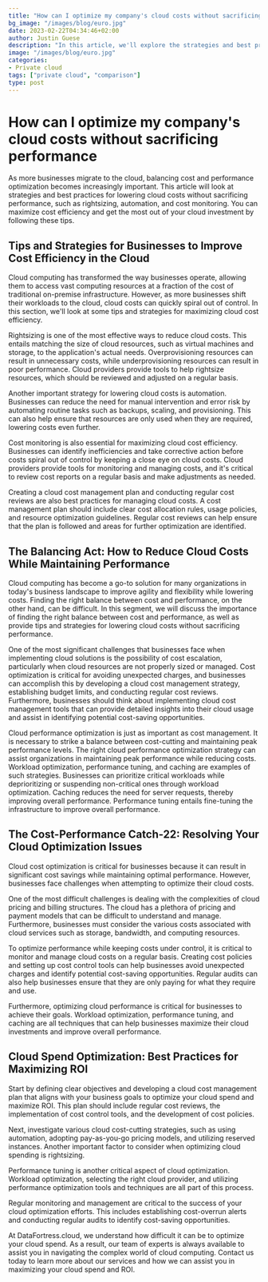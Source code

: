 ```yaml
---
title: "How can I optimize my company's cloud costs without sacrificing performance"
bg_image: "/images/blog/euro.jpg"
date: 2023-02-22T04:34:46+02:00
author: Justin Guese
description: "In this article, we'll explore the strategies and best practices for cutting cloud costs without sacrificing performance, including rightsizing, automation, and cost monitoring. With these tips, you can maximize cost efficiency and get the most out of your cloud investment."
image: "/images/blog/euro.jpg"
categories:
- Private cloud
tags: ["private cloud", "comparison"]
type: post
---
```


# How can I optimize my company's cloud costs without sacrificing performance

As more businesses migrate to the cloud, balancing cost and performance optimization becomes increasingly important. This article will look at strategies and best practices for lowering cloud costs without sacrificing performance, such as rightsizing, automation, and cost monitoring. You can maximize cost efficiency and get the most out of your cloud investment by following these tips.

## Tips and Strategies for Businesses to Improve Cost Efficiency in the Cloud

Cloud computing has transformed the way businesses operate, allowing them to access vast computing resources at a fraction of the cost of traditional on-premise infrastructure. However, as more businesses shift their workloads to the cloud, cloud costs can quickly spiral out of control. In this section, we'll look at some tips and strategies for maximizing cloud cost efficiency.

Rightsizing is one of the most effective ways to reduce cloud costs. This entails matching the size of cloud resources, such as virtual machines and storage, to the application's actual needs. Overprovisioning resources can result in unnecessary costs, while underprovisioning resources can result in poor performance. Cloud providers provide tools to help rightsize resources, which should be reviewed and adjusted on a regular basis.

Another important strategy for lowering cloud costs is automation. Businesses can reduce the need for manual intervention and error risk by automating routine tasks such as backups, scaling, and provisioning. This can also help ensure that resources are only used when they are required, lowering costs even further.

Cost monitoring is also essential for maximizing cloud cost efficiency. Businesses can identify inefficiencies and take corrective action before costs spiral out of control by keeping a close eye on cloud costs. Cloud providers provide tools for monitoring and managing costs, and it's critical to review cost reports on a regular basis and make adjustments as needed.

Creating a cloud cost management plan and conducting regular cost reviews are also best practices for managing cloud costs. A cost management plan should include clear cost allocation rules, usage policies, and resource optimization guidelines. Regular cost reviews can help ensure that the plan is followed and areas for further optimization are identified.

## The Balancing Act: How to Reduce Cloud Costs While Maintaining Performance

Cloud computing has become a go-to solution for many organizations in today's business landscape to improve agility and flexibility while lowering costs. Finding the right balance between cost and performance, on the other hand, can be difficult. In this segment, we will discuss the importance of finding the right balance between cost and performance, as well as provide tips and strategies for lowering cloud costs without sacrificing performance.

One of the most significant challenges that businesses face when implementing cloud solutions is the possibility of cost escalation, particularly when cloud resources are not properly sized or managed. Cost optimization is critical for avoiding unexpected charges, and businesses can accomplish this by developing a cloud cost management strategy, establishing budget limits, and conducting regular cost reviews. Furthermore, businesses should think about implementing cloud cost management tools that can provide detailed insights into their cloud usage and assist in identifying potential cost-saving opportunities.

Cloud performance optimization is just as important as cost management. It is necessary to strike a balance between cost-cutting and maintaining peak performance levels. The right cloud performance optimization strategy can assist organizations in maintaining peak performance while reducing costs. Workload optimization, performance tuning, and caching are examples of such strategies. Businesses can prioritize critical workloads while deprioritizing or suspending non-critical ones through workload optimization. Caching reduces the need for server requests, thereby improving overall performance. Performance tuning entails fine-tuning the infrastructure to improve overall performance.

## The Cost-Performance Catch-22: Resolving Your Cloud Optimization Issues

Cloud cost optimization is critical for businesses because it can result in significant cost savings while maintaining optimal performance. However, businesses face challenges when attempting to optimize their cloud costs.

One of the most difficult challenges is dealing with the complexities of cloud pricing and billing structures. The cloud has a plethora of pricing and payment models that can be difficult to understand and manage. Furthermore, businesses must consider the various costs associated with cloud services such as storage, bandwidth, and computing resources.

To optimize performance while keeping costs under control, it is critical to monitor and manage cloud costs on a regular basis. Creating cost policies and setting up cost control tools can help businesses avoid unexpected charges and identify potential cost-saving opportunities. Regular audits can also help businesses ensure that they are only paying for what they require and use.

Furthermore, optimizing cloud performance is critical for businesses to achieve their goals. Workload optimization, performance tuning, and caching are all techniques that can help businesses maximize their cloud investments and improve overall performance.

## Cloud Spend Optimization: Best Practices for Maximizing ROI

Start by defining clear objectives and developing a cloud cost management plan that aligns with your business goals to optimize your cloud spend and maximize ROI. This plan should include regular cost reviews, the implementation of cost control tools, and the development of cost policies.

Next, investigate various cloud cost-cutting strategies, such as using automation, adopting pay-as-you-go pricing models, and utilizing reserved instances. Another important factor to consider when optimizing cloud spending is rightsizing.

Performance tuning is another critical aspect of cloud optimization. Workload optimization, selecting the right cloud provider, and utilizing performance optimization tools and techniques are all part of this process.

Regular monitoring and management are critical to the success of your cloud optimization efforts. This includes establishing cost-overrun alerts and conducting regular audits to identify cost-saving opportunities.

At DataFortress.cloud, we understand how difficult it can be to optimize your cloud spend. As a result, our team of experts is always available to assist you in navigating the complex world of cloud computing. Contact us today to learn more about our services and how we can assist you in maximizing your cloud spend and ROI.



